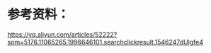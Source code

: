 
# 参考资料：

https://yq.aliyun.com/articles/52222?spm=5176.11065265.1996646101.searchclickresult.1546247dUlgfe4  
